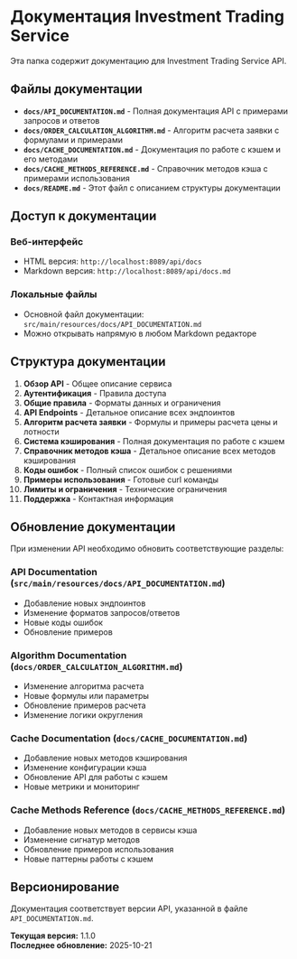 # Документация Investment Trading Service

Эта папка содержит документацию для Investment Trading Service API.

## Файлы документации

- **`docs/API_DOCUMENTATION.md`** - Полная документация API с примерами запросов и ответов
- **`docs/ORDER_CALCULATION_ALGORITHM.md`** - Алгоритм расчета заявки с формулами и примерами
- **`docs/CACHE_DOCUMENTATION.md`** - Документация по работе с кэшем и его методами
- **`docs/CACHE_METHODS_REFERENCE.md`** - Справочник методов кэша с примерами использования
- **`docs/README.md`** - Этот файл с описанием структуры документации

## Доступ к документации

### Веб-интерфейс
- HTML версия: `http://localhost:8089/api/docs`
- Markdown версия: `http://localhost:8089/api/docs.md`

### Локальные файлы
- Основной файл документации: `src/main/resources/docs/API_DOCUMENTATION.md`
- Можно открывать напрямую в любом Markdown редакторе

## Структура документации

1. **Обзор API** - Общее описание сервиса
2. **Аутентификация** - Правила доступа
3. **Общие правила** - Форматы данных и ограничения
4. **API Endpoints** - Детальное описание всех эндпоинтов
5. **Алгоритм расчета заявки** - Формулы и примеры расчета цены и лотности
6. **Система кэширования** - Полная документация по работе с кэшем
7. **Справочник методов кэша** - Детальное описание всех методов кэширования
8. **Коды ошибок** - Полный список ошибок с решениями
9. **Примеры использования** - Готовые curl команды
10. **Лимиты и ограничения** - Технические ограничения
11. **Поддержка** - Контактная информация

## Обновление документации

При изменении API необходимо обновить соответствующие разделы:

### API Documentation (`src/main/resources/docs/API_DOCUMENTATION.md`)
- Добавление новых эндпоинтов
- Изменение форматов запросов/ответов  
- Новые коды ошибок
- Обновление примеров

### Algorithm Documentation (`docs/ORDER_CALCULATION_ALGORITHM.md`)
- Изменение алгоритма расчета
- Новые формулы или параметры
- Обновление примеров расчета
- Изменение логики округления

### Cache Documentation (`docs/CACHE_DOCUMENTATION.md`)
- Добавление новых методов кэширования
- Изменение конфигурации кэша
- Обновление API для работы с кэшем
- Новые метрики и мониторинг

### Cache Methods Reference (`docs/CACHE_METHODS_REFERENCE.md`)
- Добавление новых методов в сервисы кэша
- Изменение сигнатур методов
- Обновление примеров использования
- Новые паттерны работы с кэшем

## Версионирование

Документация соответствует версии API, указанной в файле `API_DOCUMENTATION.md`.

**Текущая версия:** 1.1.0  
**Последнее обновление:** 2025-10-21